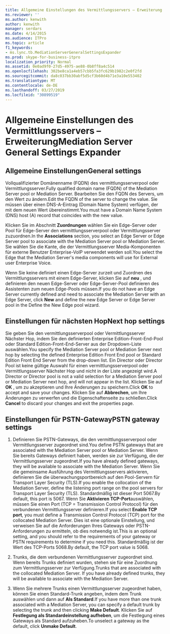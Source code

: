```yaml
---
title: Allgemeine Einstellungen des Vermittlungsservers – Erweiterung
ms.reviewer: ''
ms.author: kenwith
author: kenwith
manager: serdars
ms.date: 4/14/2015
ms.audience: ITPro
ms.topic: article
f1_keywords:
- ms.lync.tb.MediationServerGeneralSettingsExpander
ms.prod: skype-for-business-itpro
localization_priority: Normal
ms.assetid: 0e0ad9f0-27d5-4975-ae88-0b8ff8a4c514
ms.openlocfilehash: 302be8ca1a4eb57cbb5fa3fc629b1982c2e0f2fd
ms.sourcegitcommit: da8c037bb30abf5d5cf3b60d4b71e3a10e553402
ms.translationtype: MT
ms.contentlocale: de-DE
ms.lasthandoff: 03/27/2019
ms.locfileid: "30899519"
---
```

# <a name="mediation-server-general-settings-expander"></a><span data-ttu-id="43981-102">Allgemeine Einstellungen des Vermittlungsservers – Erweiterung</span><span class="sxs-lookup"><span data-stu-id="43981-102">Mediation Server General Settings Expander</span></span>
 


## <a name="general-settings"></a><span data-ttu-id="43981-103">Allgemeine Einstellungen</span><span class="sxs-lookup"><span data-stu-id="43981-103">General settings</span></span>

<span data-ttu-id="43981-104">Vollqualifizierter Domänenname (FQDN) des vermittlungsserverpool oder Vermittlungsserver.</span><span class="sxs-lookup"><span data-stu-id="43981-104">Fully qualified domain name (FQDN) of the Mediation Server pool or Mediation Server.</span></span> <span data-ttu-id="43981-105">Bearbeiten Sie den FQDN des Servers, um den Wert zu ändern.</span><span class="sxs-lookup"><span data-stu-id="43981-105">Edit the FQDN of the server to change the value.</span></span> <span data-ttu-id="43981-106">Sie müssen über einen DNS-A-Eintrag (Domain Name System) verfügen, der mit dem neuen Wert übereinstimmt.</span><span class="sxs-lookup"><span data-stu-id="43981-106">You must have a Domain Name System (DNS) host (A) record that coincides with the new value.</span></span>
  
<span data-ttu-id="43981-107">Klicken Sie im Abschnitt **Zuordnungen** wählen Sie ein Edge-Server oder Pool für Edge-Server den vermittlungsserverpool oder Vermittlungsserver zuzuordnen.</span><span class="sxs-lookup"><span data-stu-id="43981-107">In the **Associations** section, you select an Edge Server or Edge Server pool to associate with the Mediation Server pool or Mediation Server.</span></span> <span data-ttu-id="43981-108">Sie wählen Sie die Kante, die der Vermittlungsserver Media-Komponenten für externe Benutzer Enterprise-VoIP verwendet werden soll.</span><span class="sxs-lookup"><span data-stu-id="43981-108">You select the Edge that the Mediation Server's media components will use for External user Enterprise Voice.</span></span>
  
<span data-ttu-id="43981-109">Wenn Sie keine definiert einen Edge-Server zurzeit und Zuordnen des Vermittlungsservers mit einem Edge-Server, klicken Sie auf **neu** , und definieren den neuen Edge-Server oder Edge-Server-Pool definieren des Assistenten zum neuen Edge-Pools müssen.</span><span class="sxs-lookup"><span data-stu-id="43981-109">If you do not have an Edge Server currently defined and need to associate the Mediation Server with an Edge Server, click **New** and define the new Edge Server or Edge Server pool in the Define the New Edge pool wizard.</span></span>
  
## <a name="next-hop-settings"></a><span data-ttu-id="43981-110">Einstellungen für nächsten Hop</span><span class="sxs-lookup"><span data-stu-id="43981-110">Next hop settings</span></span>

<span data-ttu-id="43981-111">Sie geben Sie den vermittlungsserverpool oder Vermittlungsserver Nächster Hop, indem Sie den definierten Enterprise Edition-Front-End-Pool oder Standard Edition-Front-End-Server aus der Dropdown-Liste auswählen.</span><span class="sxs-lookup"><span data-stu-id="43981-111">You specify the Mediation Server pool or Mediation Server next hop by selecting the defined Enterprise Edition Front End pool or Standard Edition Front End Server from the drop-down list.</span></span> <span data-ttu-id="43981-112">Ein Director oder Director Pool ist keine gültige Auswahl für einen vermittlungsserverpool oder Vermittlungsserver Nächster Hop und nicht in der Liste angezeigt wird.</span><span class="sxs-lookup"><span data-stu-id="43981-112">A Director or Director pool is not a valid selection for a Mediation Server pool or Mediation Server next hop, and will not appear in the list.</span></span> <span data-ttu-id="43981-113">Klicken Sie auf **OK** , um zu akzeptieren und Ihre Änderungen zu speichern.</span><span class="sxs-lookup"><span data-stu-id="43981-113">Click **OK** to accept and save your changes.</span></span> <span data-ttu-id="43981-114">Klicken Sie auf **Abbrechen**, um Ihre Änderungen zu verwerfen und die Eigenschaftenseite zu schließen.</span><span class="sxs-lookup"><span data-stu-id="43981-114">Click **Cancel** to discard your changes and exit the properties page.</span></span>
  
## <a name="pstn-gateway-settings"></a><span data-ttu-id="43981-115">Einstellungen für PSTN-Gateway</span><span class="sxs-lookup"><span data-stu-id="43981-115">PSTN gateway settings</span></span>

1. <span data-ttu-id="43981-116">Definieren Sie PSTN-Gateways, die den vermittlungsserverpool oder Vermittlungsserver zugeordnet sind.</span><span class="sxs-lookup"><span data-stu-id="43981-116">You define PSTN gateways that are associated with the Mediation Server pool or Mediation Server.</span></span> <span data-ttu-id="43981-117">Wenn Sie bereits Gateways definiert haben, werden sie zur Verfügung, die der Vermittlungsserver zugeordnet.</span><span class="sxs-lookup"><span data-stu-id="43981-117">If you have already defined gateways, they will be available to associate with the Mediation Server.</span></span> <span data-ttu-id="43981-118">Wenn Sie die gemeinsame Ausführung des Vermittlungsservers aktivieren, definieren Sie die überwachungsportbereich auf den Pool-Servern für Transport Layer Security (TLS).</span><span class="sxs-lookup"><span data-stu-id="43981-118">If you enable the collocation of the Mediation Server, define the listening port range on the pool servers for Transport Layer Security (TLS).</span></span> <span data-ttu-id="43981-119">Standardmäßig ist dieser Port 5067.</span><span class="sxs-lookup"><span data-stu-id="43981-119">By default, this port is 5067.</span></span> <span data-ttu-id="43981-120">Wenn Sie **Aktivieren TCP-Port**auswählen, müssen Sie einen Port (TCP = Transmission Control Protocol) für den verbundenen Vermittlungsserver definieren.</span><span class="sxs-lookup"><span data-stu-id="43981-120">If you select **Enable TCP port**, you must define a Transmission Control Protocol (TCP) port for the collocated Mediation Server.</span></span> <span data-ttu-id="43981-121">Dies ist eine optionale Einstellung, und verweisen Sie auf die Anforderungen Ihres Gateways oder PSTN-Anforderungen zu ermitteln, ob dies notwendig ist.</span><span class="sxs-lookup"><span data-stu-id="43981-121">This is an optional setting, and you should refer to the requirements of your gateway or PSTN requirements to determine if you need this.</span></span> <span data-ttu-id="43981-122">Standardmäßig ist der Wert des TCP-Ports 5068.</span><span class="sxs-lookup"><span data-stu-id="43981-122">By default, the TCP port value is 5068.</span></span>
    
2. <span data-ttu-id="43981-p105">Trunks, die dem verbundenen Vermittlungsserver zugeordnet sind. Wenn bereits Trunks definiert wurden, stehen sie für eine Zuordnung zum Vermittlungsserver zur Verfügung.</span><span class="sxs-lookup"><span data-stu-id="43981-p105">Trunks that are associated with the collocated Mediation Server. If you have already defined trunks, they will be available to associate with the Mediation Server.</span></span> 
    
3. <span data-ttu-id="43981-125">Wenn Sie mehrere Trunks einen Vermittlungsserver zugeordnet haben, können Sie einen Standard-Trunk angeben, indem dem Trunk auswählen und dann auf **Als Standard**.</span><span class="sxs-lookup"><span data-stu-id="43981-125">If you have more than one trunk associated with a Mediation Server, you can specify a default trunk by selecting the trunk and then clicking **Make Default**.</span></span> <span data-ttu-id="43981-126">Klicken Sie auf **Festlegung als Standardeinstellung aufheben**, um die Festlegung eines Gateways als Standard aufzuheben.</span><span class="sxs-lookup"><span data-stu-id="43981-126">To unselect a gateway as the default, click **Unmake Default**.</span></span> 
    

